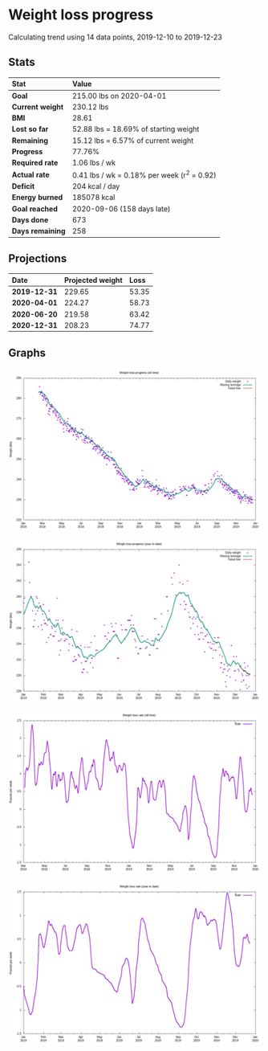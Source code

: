 # Weight loss progress

Calculating trend using 14 data points, 2019-12-10 to 2019-12-23

## Stats

Stat|Value
:-|:-
**Goal**|215.00 lbs on 2020-04-01
**Current weight**|230.12 lbs
**BMI**|28.61
**Lost so far**|52.88 lbs = 18.69% of starting weight
**Remaining**|15.12 lbs =  6.57% of current  weight
**Progress**|77.76%
**Required rate**|1.06 lbs / wk
**Actual rate**|0.41 lbs / wk = 0.18% per week  (r<sup>2</sup> = 0.92)
**Deficit**|204 kcal / day
**Energy burned**|185078 kcal
**Goal reached**|2020-09-06 (158 days late)
**Days done**|673
**Days remaining**|258

## Projections

Date|Projected weight|Loss
:-|:-|:-
**2019-12-31**|229.65|53.35
**2020-04-01**|224.27|58.73
**2020-06-20**|219.58|63.42
**2020-12-31**|208.23|74.77

## Graphs

![](weight-graph-alltime.png)

![](weight-graph-ytd.png)

![](rate-graph-alltime.png)

![](rate-graph-ytd.png)
